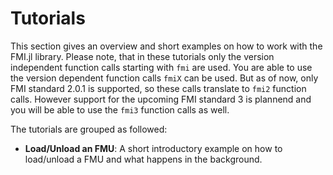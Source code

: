 # Tutorials

This section gives an overview and short examples on how to work with the FMI.jl library. Please note, that in these tutorials only the version independent function calls starting with ```fmi``` are used. You are able to use the version dependent function calls ```fmiX``` can be used. But as of now, only FMI standard 2.0.1 is supported, so these calls translate to ```fmi2``` function calls. However support for the upcoming FMI standard 3 is plannend and you will be able to use the ```fmi3``` function calls as well.

The tutorials are grouped as followed:

- __Load/Unload an FMU__: A short introductory example on how to load/unload a FMU and what happens in the background.
